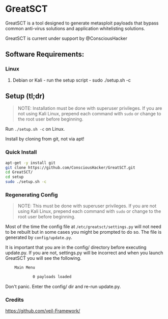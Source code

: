 # GreatSCT

GreatSCT is a tool designed to generate metasploit payloads that bypass common anti-virus solutions and application whitelisting solutions.

GreatSCT is current under support by @ConsciousHacker

## Software Requirements:

### Linux

1.  Debian or Kali - run the setup script - sudo ./setup.sh -c

## Setup (tl;dr)

> NOTE: Installation must be done with superuser privileges. If you are not using Kali Linux, prepend each command with `sudo` or change to the root user before beginning.

Run `./setup.sh -c` on Linux.

Install by cloning from git, not via apt!

### Quick Install

```bash
apt-get -y install git
git clone https://github.com/ConsciousHacker/GreatSCT.git
cd GreatSCT/
cd setup
sudo ./setup.sh -c
```

### Regenerating Config

> NOTE: This must be done with superuser privileges. If you are not using Kali Linux, prepend each command with `sudo` or change to the root user before beginning.

Most of the time the config file at `/etc/greatsct/settings.py` will not need to be rebuilt but in some cases you might be prompted to do so. The file is generated by `config/update.py`.

It is important that you are in the config/ directory before executing update.py. If you are not, settings.py will be incorrect and when you launch GreatSCT you will see the following.

```bash
    Main Menu

            0 payloads loaded
```

Don't panic. Enter the config/ dir and re-run update.py.

### Credits
https://github.com/veil-Framework/
